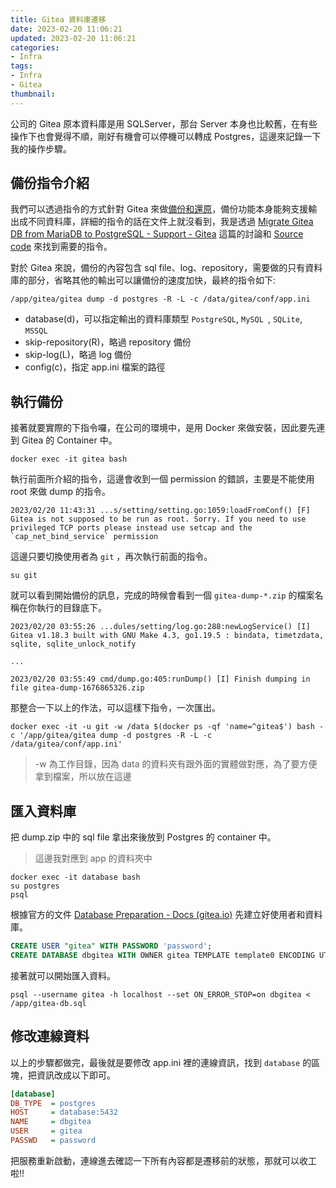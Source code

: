 ```yaml
---
title: Gitea 資料庫遷移
date: 2023-02-20 11:06:21
updated: 2023-02-20 11:06:21
categories:
- Infra
tags:
- Infra
- Gitea
thumbnail:
---
```


公司的 Gitea 原本資料庫是用 SQLServer，那台 Server 本身也比較舊，在有些操作下也會覺得不順，剛好有機會可以停機可以轉成 Postgres，這邊來記錄一下我的操作步驟。

<!-- more -->

## 備份指令介紹

我們可以透過指令的方式針對 Gitea 來做[備份和還原](https://docs.gitea.io/en-us/backup-and-restore/)，備份功能本身能夠支援輸出成不同資料庫，詳細的指令的話在文件上就沒看到，我是透過 [Migrate Gitea DB from MariaDB to PostgreSQL - Support - Gitea](https://discourse.gitea.io/t/migrate-gitea-db-from-mariadb-to-postgresql/2072/2) 這篇的討論和 [Source code](https://github.com/go-gitea/gitea/blob/main/cmd/dump.go) 來找到需要的指令。

對於 Gitea 來說，備份的內容包含 sql file、log、repository，需要做的只有資料庫的部分，省略其他的輸出可以讓備份的速度加快，最終的指令如下:

```shell
/app/gitea/gitea dump -d postgres -R -L -c /data/gitea/conf/app.ini
```

- database(d)，可以指定輸出的資料庫類型 `PostgreSQL`, `MySQL `, `SQLite`, `MSSQL`
- skip-repository(R)，略過 repository 備份
- skip-log(L)，略過 log 備份
- config(c)，指定 app.ini 檔案的路徑

## 執行備份

接著就要實際的下指令囉，在公司的環境中，是用 Docker 來做安裝，因此要先連到 Gitea 的 Container 中。

```shell
docker exec -it gitea bash
```

執行前面所介紹的指令，這邊會收到一個 permission 的錯誤，主要是不能使用 root 來做 dump 的指令。

```
2023/02/20 11:43:31 ...s/setting/setting.go:1059:loadFromConf() [F] Gitea is not supposed to be run as root. Sorry. If you need to use privileged TCP ports please instead use setcap and the `cap_net_bind_service` permission
```

這邊只要切換使用者為 `git` ，再次執行前面的指令。

```shell
su git
```

就可以看到開始備份的訊息，完成的時候會看到一個 `gitea-dump-*.zip` 的檔案名稱在你執行的目錄底下。

```shell
2023/02/20 03:55:26 ...dules/setting/log.go:288:newLogService() [I] Gitea v1.18.3 built with GNU Make 4.3, go1.19.5 : bindata, timetzdata, sqlite, sqlite_unlock_notify

...

2023/02/20 03:55:49 cmd/dump.go:405:runDump() [I] Finish dumping in file gitea-dump-1676865326.zip
```

那整合一下以上的作法，可以這樣下指令，一次匯出。

```shell
docker exec -it -u git -w /data $(docker ps -qf 'name=^gitea$') bash -c '/app/gitea/gitea dump -d postgres -R -L -c /data/gitea/conf/app.ini'
```

> -w 為工作目錄，因為 data 的資料夾有跟外面的實體做對應，為了要方便拿到檔案，所以放在這邊

## 匯入資料庫

把 dump.zip 中的 sql file 拿出來後放到 Postgres 的 container 中。

> 這邊我對應到 app 的資料夾中

```shell
docker exec -it database bash
su postgres
psql
```

根據官方的文件 [Database Preparation - Docs (gitea.io)](https://docs.gitea.io/en-us/database-prep/#postgresql) 先建立好使用者和資料庫。

```sql
CREATE USER "gitea" WITH PASSWORD 'password';
CREATE DATABASE dbgitea WITH OWNER gitea TEMPLATE template0 ENCODING UTF8 LC_COLLATE 'en_US.UTF-8' LC_CTYPE 'en_US.UTF-8';
```

接著就可以開始匯入資料。

```shell
psql --username gitea -h localhost --set ON_ERROR_STOP=on dbgitea < /app/gitea-db.sql
```

## 修改連線資料

以上的步驟都做完，最後就是要修改 app.ini 裡的連線資訊，找到 `database` 的區塊，把資訊改成以下即可。

```ini
[database]
DB_TYPE  = postgres
HOST     = database:5432
NAME     = dbgitea
USER     = gitea
PASSWD   = password
```

把服務重新啟動，連線進去確認一下所有內容都是遷移前的狀態，那就可以收工啦!!